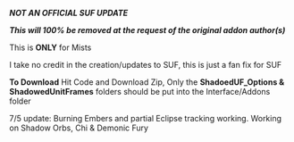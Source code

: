 ***NOT AN OFFICIAL SUF UPDATE***

***This will 100% be removed at the request of the original addon author(s)***

This is **ONLY** for Mists

I take no credit in the creation/updates to SUF, this is just a fan fix for SUF

**To Download**
Hit Code and Download Zip, Only the **ShadoedUF_Options & ShadowedUnitFrames** folders should be put into the Interface/Addons folder

7/5 update: Burning Embers and partial Eclipse tracking working.
Working on Shadow Orbs, Chi & Demonic Fury
